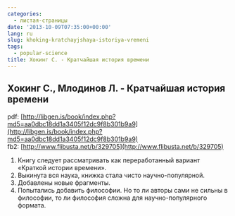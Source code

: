 ```yaml
---
categories:
  - листая-страницы
date: '2013-10-09T07:35:00+00:00'
lang: ru
slug: khoking-kratchayjshaya-istoriya-vremeni
tags:
  - popular-science
title: Хокинг С. - Кратчайшая история времени
---
```





## Хокинг С., Млодинов Л. - Кратчайшая история времени

pdf: [http://libgen.is/book/index.php?md5=aa0dbc18dd1a3405f12dc9f8b301b9a9](http://libgen.is/book/index.php?md5=aa0dbc18dd1a3405f12dc9f8b301b9a9)  
fb2: [http://www.flibusta.net/b/329705](http://www.flibusta.net/b/329705)

1. Книгу следует рассматривать как переработанный вариант «Краткой истории времени».
2. Выкинута вся наука, книжка стала чисто научно-популярной.
3. Добавлены новые фрагменты.
4. Попытались добавить философии. Но то ли авторы сами не сильны в философии, то ли философия сложна для научно-популярного формата.
